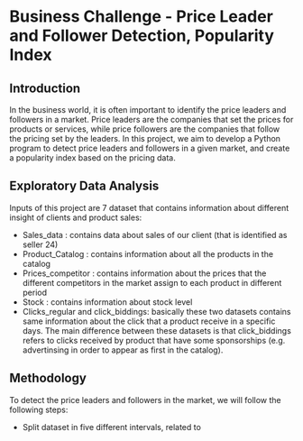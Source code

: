 # Business Challenge - Price Leader and Follower Detection, Popularity Index

## Introduction 

In the business world, it is often important to identify the price leaders and followers in a market. Price leaders are the companies that set the prices for products or services, while price followers are the companies that follow the pricing set by the leaders. In this project, we aim to develop a Python program to detect price leaders and followers in a given market, and create a popularity index based on the pricing data.

## Exploratory Data Analysis

Inputs of this project are 7 dataset that contains information about different insight of clients and product sales:
- Sales_data : contains data about sales of our client (that is identified as seller 24)
- Product_Catalog : contains information about all the products in the catalog
- Prices_competitor : contains information about the prices that the different competitors in the market assign to each product in different period
- Stock : contains information about stock level
- Clicks_regular and click_biddings: basically these two datasets contains same information about the click that a product receive in a specific days. The main     difference between these datasets is that click_biddings refers to clicks received by product that have some sponsorships (e.g. advertinsing in order to appear as first in the catalog).

## Methodology
To detect the price leaders and followers in the market, we will follow the following steps:
- Split dataset in five different intervals, related to 
